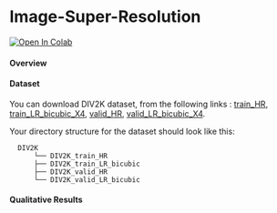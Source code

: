 # Image-Super-Resolution
[![Open In Colab](https://colab.research.google.com/assets/colab-badge.svg)](https://github.com/GeorgiosKalantzis/Image-Super-Resolution/blob/main/Notebooks/Load_data.ipynb "Open in Colab")
#### Overview

#### Dataset
You can download DIV2K dataset, from the following links : [train_HR](https://data.vision.ee.ethz.ch/cvl/DIV2K/DIV2K_train_HR.zip), [train\_LR\_bicubic_X4](https://data.vision.ee.ethz.ch/cvl/DIV2K/DIV2K_train_LR_bicubic_X4.zip), [valid_HR](https://data.vision.ee.ethz.ch/cvl/DIV2K/validation_release/DIV2K_valid_HR.zip), [valid\_LR\_bicubic_X4](https://data.vision.ee.ethz.ch/cvl/DIV2K/DIV2K_valid_LR_bicubic_X4.zip).

Your directory structure for the dataset should look like this:
```
  DIV2K
      └── DIV2K_train_HR
      ├── DIV2K_train_LR_bicubic
      ├── DIV2K_valid_HR
      └── DIV2K_valid_LR_bicubic
```
#### Qualitative Results 
